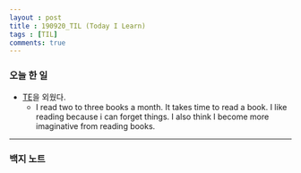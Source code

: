 ```yaml
---
layout : post
title : 190920_TIL (Today I Learn)
tags : [TIL]
comments: true
---
```

### 오늘 한 일
- [TE](https://armkernel.github.io/TE_190920/)을 외웠다.
  - I read two to three books a month. It takes time to read a book. I like reading because i can forget things. I also think I become more imaginative from reading books.

---
### 백지 노트
